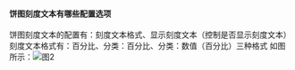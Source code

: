 #### 饼图刻度文本有哪些配置选项

饼图刻度文本的配置有：刻度文本格式、显示刻度文本（控制是否显示刻度文本）
刻度文本格式有：百分比、分类：百分比、分类：数值（百分比）三种格式
如图所示：![图2](/img/src/visulization/piePro/piePro2.png)
